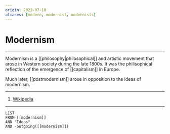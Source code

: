 ```yaml
---
origin: 2022-07-10
aliases: [modern, modernist, modernists]
---
```

# Modernism
---
Modernism is a [[philosophy|philosophical]] and artistic movement that arose in Western society during the late 1800s. It was the philisophical reflection of the emergence of [[capitalism]] in Europe. 

Much later, [[postmodernism]] arose in opposition to the ideas of modernism. 

---
1. [Wikipedia](https://en.wikipedia.org/wiki/Modernism)
---
```dataview
LIST 
FROM [[modernism]]
AND "Ideas"
AND -outgoing([[modernism]])
```

